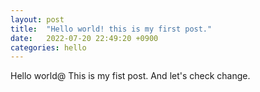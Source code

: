```yaml
---
layout: post
title:  "Hello world! this is my first post."
date:   2022-07-20 22:49:20 +0900
categories: hello
---
```


Hello world@ This is my fist post.
And let's check change.